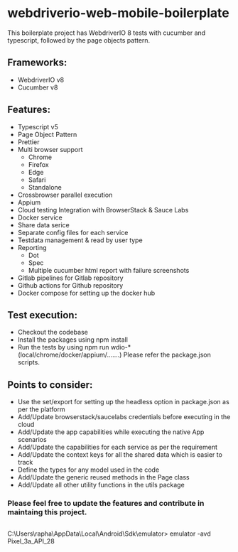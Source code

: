 # webdriverio-web-mobile-boilerplate

This boilerplate project has WebdriverIO 8 tests with cucumber and typescript, followed by the page objects pattern.

## Frameworks:

- WebdriverIO v8
- Cucumber v8

## Features:

- Typescript v5
- Page Object Pattern
- Prettier
- Multi browser support
  - Chrome
  - Firefox
  - Edge
  - Safari
  - Standalone
- Crossbrowser parallel execution
- Appium
- Cloud testing Integration with BrowserStack & Sauce Labs
- Docker service
- Share data serice
- Separate config files for each service
- Testdata management & read by user type
- Reporting
  - Dot
  - Spec
  - Multiple cucumber html report with failure screenshots
- Gitlab pipelines for Gitlab repository
- Github actions for Github repository
- Docker compose for setting up the docker hub

## Test execution:

- Checkout the codebase
- Install the packages using npm install
- Run the tests by using npm run wdio-\* (local/chrome/docker/appium/.......) Please refer the package.json scripts.

## Points to consider:

- Use the set/export for setting up the headless option in package.json as per the platform
- Add/Update browserstack/saucelabs credentials before executing in the cloud
- Add/Update the app capabilities while executing the native App scenarios
- Add/Update the capabilities for each service as per the requirement
- Add/Update the context keys for all the shared data which is easier to track
- Define the types for any model used in the code
- Add/Update the generic reused methods in the Page class
- Add/Update all other utility functions in the utils package

### Please feel free to update the features and contribute in maintaing this project.



##

 C:\Users\rapha\AppData\Local\Android\Sdk\emulator> emulator -avd Pixel_3a_API_28